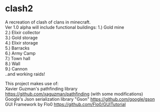 # clash2
A recreation of clash of clans in minecraft.   
Ver 1.0 alpha will include functional buildings:
1.) Gold mine   
2.) Elixir collector   
3.) Gold storage   
4.) Elixir storage   
5.) Barracks   
6.) Army Camp   
7.) Town hall   
8.) Wall   
9.) Cannon   
..and working raids!   
      
This project makes use of:   
Xavier Guzman's pathfinding library https://github.com/xaguzman/pathfinding (with some modifications)   
Google's Json serialization library "Gson" https://github.com/google/gson   
GUI Framework by Flo0 https://github.com/Flo0/GUITutorial   
   
